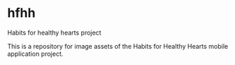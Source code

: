 # hfhh
Habits for healthy hearts project

This is a repository for image assets of the Habits for Healthy Hearts mobile application project.
